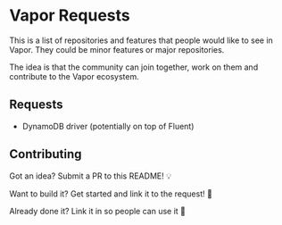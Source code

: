 # Vapor Requests

This is a list of repositories and features that people would like to see in Vapor. They could be minor features or major repositories.

The idea is that the community can join together, work on them and contribute to the Vapor ecosystem.

## Requests

* DynamoDB driver (potentially on top of Fluent)

## Contributing

Got an idea? Submit a PR to this README! 💡

Want to build it? Get started and link it to the request! 🚀

Already done it? Link it in so people can use it 🙌
